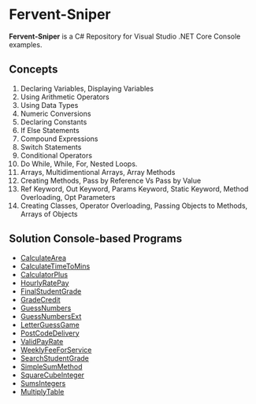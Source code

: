 # Fervent-Sniper

**Fervent-Sniper** is a C# Repository for Visual Studio .NET Core Console examples.

## Concepts

1. Declaring Variables, Displaying Variables
2. Using Arithmetic Operators
3. Using Data Types
4. Numeric Conversions
5. Declaring Constants
6. If Else Statements
7. Compound Expressions
8. Switch Statements
9. Conditional Operators
10. Do While, While, For, Nested Loops.
11. Arrays, Multidimentional Arrays, Array Methods
12. Creating Methods, Pass by Reference Vs Pass by Value
13. Ref Keyword, Out Keyword, Params Keyword, Static Keyword, Method Overloading, Opt Parameters
14. Creating Classes, Operator Overloading, Passing Objects to Methods, Arrays of Objects

## Solution Console-based Programs

* [CalculateArea](/CalculateArea.cs)
* [CalculateTimeToMins](/CalculateTimeToMins.cs)
* [CalculatorPlus](/CalculatorPlus.cs)
* [HourlyRatePay](/HourlyRatePay.cs)
* [FinalStudentGrade](/FinalStudentGrade.cs)
* [GradeCredit](/GradeCredit.cs)
* [GuessNumbers](/GuessNumbers.cs)
* [GuessNumbersExt](/GuessNumbersExt.cs)
* [LetterGuessGame](/LetterGuessGame.cs) 
* [PostCodeDelivery](/PostCodeDelivery.cs)
* [ValidPayRate](/ValidPayRate.cs)
* [WeeklyFeeForService](/WeeklyFeeForService.cs)
* [SearchStudentGrade](/SearchStudentGrade.cs)
* [SimpleSumMethod](/SimpleSumMethod.cs)
* [SquareCubeInteger](/SquareCubeInteger.cs)
* [SumsIntegers](/SumsIntegers.cs)
* [MultiplyTable](/MultiplyTable.cs)
